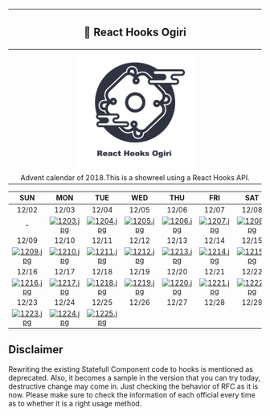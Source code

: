 |<h2>🎄 React Hooks Ogiri</h2>|
|:-:|
|<img src="./logo.png" width="50%">|
|Advent calendar of 2018.This is a showreel using a React Hooks API.|

|SUN|MON|TUE|WED|THU|FRI|SAT|
|:-:|:-:|:-:|:-:|:-:|:-:|:-:|
|12/02|12/03|12/04|12/05|12/06|12/07|12/08|
|-|[![1203.jpg](https://qiita-image-store.s3.amazonaws.com/0/59071/375a4aaf-c95c-0fd1-5348-e444eaa1a374.jpeg)](https://github.com/takefumi-yoshii/react-hooks-ogiri/tree/master/apps/ripple-button)|[![1204.jpg](https://qiita-image-store.s3.amazonaws.com/0/59071/7d783e55-f89e-ff94-9f9a-012bbeb3d41a.jpeg)](https://github.com/takefumi-yoshii/react-hooks-ogiri/tree/master/apps/toggle-switch)|[![1205.jpg](https://qiita-image-store.s3.amazonaws.com/0/59071/384b0f5c-2115-6f28-3b6a-6e31135a2abb.jpeg)](https://github.com/takefumi-yoshii/react-hooks-ogiri/tree/master/apps/photo-carousel)|[![1206.jpg](https://qiita-image-store.s3.amazonaws.com/0/59071/90680c70-c3f7-2a19-1d0d-3eab23ab31cf.jpeg)](https://github.com/takefumi-yoshii/react-hooks-ogiri/tree/master/apps/drawer-menu)|[![1207.jpg](https://qiita-image-store.s3.amazonaws.com/0/59071/182ca0d9-1e7c-fe1e-11b5-3ce9d1adca2e.jpeg)](https://github.com/takefumi-yoshii/react-hooks-ogiri/tree/master/apps/pallalax-section)|[![1208.jpg](https://qiita-image-store.s3.amazonaws.com/0/59071/de2a5314-e99d-585d-874d-920bb8dfef94.jpeg)](https://github.com/takefumi-yoshii/react-hooks-ogiri/tree/master/apps/pallalax-hero)|
|12/09|12/10|12/11|12/12|12/13|12/14|12/15|
|[![1209.jpg](https://qiita-image-store.s3.amazonaws.com/0/59071/ead1f21a-ca6f-73cf-a1b9-a95fe12269dc.jpeg)](https://github.com/takefumi-yoshii/react-hooks-ogiri/tree/master/apps/stickey-effects)|[![1210.jpg](https://qiita-image-store.s3.amazonaws.com/0/59071/2cbca444-b4bf-fc77-3795-48cf36a3b626.jpeg)](https://github.com/takefumi-yoshii/react-hooks-ogiri/tree/master/apps/stickey-image-loader)|[![1211.jpg](https://qiita-image-store.s3.amazonaws.com/0/59071/daf1286c-5c42-2067-baa3-a1a6599db86a.jpeg)](https://github.com/takefumi-yoshii/react-hooks-ogiri/tree/master/apps/swipe-item-opener)|[![1212.jpg](https://qiita-image-store.s3.amazonaws.com/0/59071/a4b05357-d236-a545-de67-580650ce1392.jpeg)](https://github.com/takefumi-yoshii/react-hooks-ogiri/tree/master/apps/swipe-pager)|[![1213.jpg](https://qiita-image-store.s3.amazonaws.com/0/59071/03347af3-2602-d19d-d65f-4969d21ddd21.jpeg)](https://github.com/takefumi-yoshii/react-hooks-ogiri/tree/master/apps/swipe-flipper)|[![1214.jpg](https://qiita-image-store.s3.amazonaws.com/0/59071/e5268ca2-5e34-de06-118c-704549a39d86.jpeg)](https://github.com/takefumi-yoshii/react-hooks-ogiri/tree/master/apps/pull-fetcher)|[![1215.jpg](https://qiita-image-store.s3.amazonaws.com/0/59071/caf146d3-3fbf-58d3-d73c-b99c3ed17bd3.jpeg)](https://github.com/takefumi-yoshii/react-hooks-ogiri/tree/master/apps/pie-chart)|
|12/16|12/17|12/18|12/19|12/20|12/21|12/22|
|[![1216.jpg](https://qiita-image-store.s3.amazonaws.com/0/59071/f0ff7041-99b9-db49-60b0-eac3367608b3.jpeg)](https://github.com/takefumi-yoshii/react-hooks-ogiri/tree/master/apps/radar-chart)|[![1217.jpg](https://qiita-image-store.s3.amazonaws.com/0/59071/3cf9586c-04de-5070-77ce-5745b35ccd43.jpeg)](https://github.com/takefumi-yoshii/react-hooks-ogiri/tree/master/apps/line-chart)|[![1218.jpg](https://qiita-image-store.s3.amazonaws.com/0/59071/4cdc17e2-8be8-4a2a-26f3-52bd9f075028.jpeg)](https://github.com/takefumi-yoshii/react-hooks-ogiri/tree/master/apps/bar-chart)|[![1219.jpg](https://qiita-image-store.s3.amazonaws.com/0/59071/71a10ebf-7681-49ca-1c35-e949c58c9745.jpeg)](https://github.com/takefumi-yoshii/react-hooks-ogiri/tree/master/apps/google-map)|[![1220.jpg](https://qiita-image-store.s3.amazonaws.com/0/59071/154394f0-2bbb-39c5-60a7-8104f4c9af98.jpeg)](https://github.com/takefumi-yoshii/react-hooks-ogiri/tree/master/apps/canvas-painter)|[![1221.jpg](https://qiita-image-store.s3.amazonaws.com/0/59071/ad7a0e95-e53c-aefb-fca0-c03074c9794d.jpeg)](https://github.com/takefumi-yoshii/react-hooks-ogiri/tree/master/apps/camera-capture)|[![1222.jpg](https://qiita-image-store.s3.amazonaws.com/0/59071/8dc99b37-74f4-cc76-bb97-cff4872c14b7.jpeg)](https://github.com/takefumi-yoshii/react-hooks-ogiri/tree/master/apps/chat-board)|
|12/23|12/24|12/25|12/26|12/27|12/28|12/29|
|[![1223.jpg](https://qiita-image-store.s3.amazonaws.com/0/59071/048ff04a-5e94-9f18-f7b5-3f3a47485833.jpeg)](https://github.com/takefumi-yoshii/react-hooks-ogiri/tree/master/apps/modal-queue)|[![1224.jpg](https://qiita-image-store.s3.amazonaws.com/0/59071/83d7f050-1a54-b6e4-fada-f928000aefed.jpeg)](https://github.com/takefumi-yoshii/react-hooks-ogiri/tree/master/apps/drag-drop-section)|[![1225.jpg](https://qiita-image-store.s3.amazonaws.com/0/59071/6d4be115-f35d-c070-9395-ed33796e6805.jpeg)](https://github.com/takefumi-yoshii/react-hooks-ogiri/tree/master/apps/photo-album)


## Disclaimer

Rewriting the existing Statefull Component code to hooks is mentioned as deprecated. 
Also, it becomes a sample in the version that you can try today, destructive change may come in. 
Just checking the behavior of RFC as it is now.
Please make sure to check the information of each official every time as to whether it is a right usage method.

